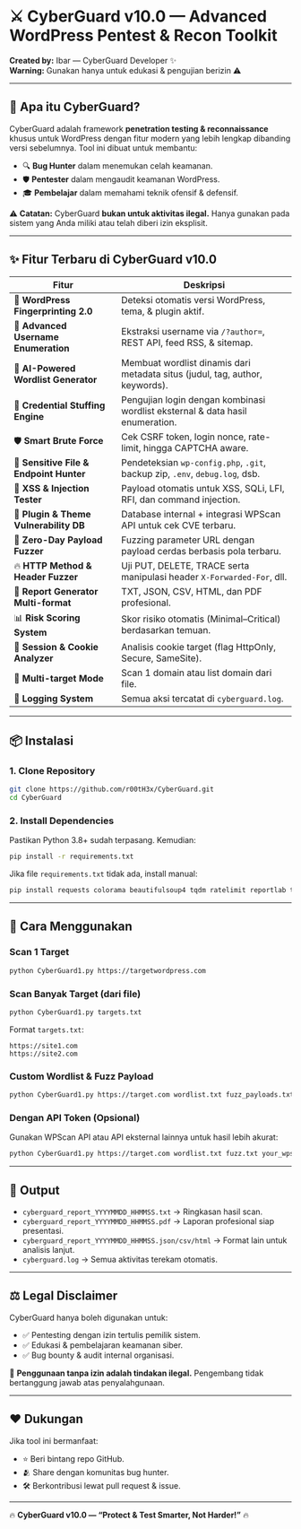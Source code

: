 # ⚔️ CyberGuard v10.0 — Advanced WordPress Pentest & Recon Toolkit

**Created by:** Ibar — CyberGuard Developer ✨  
**Warning:** Gunakan hanya untuk edukasi & pengujian berizin ⚠️

---

## 🧠 Apa itu CyberGuard?
CyberGuard adalah framework **penetration testing & reconnaissance** khusus untuk WordPress dengan fitur modern yang lebih lengkap dibanding versi sebelumnya. Tool ini dibuat untuk membantu:
- 🔍 **Bug Hunter** dalam menemukan celah keamanan.
- 🛡️ **Pentester** dalam mengaudit keamanan WordPress.
- 🎓 **Pembelajar** dalam memahami teknik ofensif & defensif.

⚠️ **Catatan:** CyberGuard **bukan untuk aktivitas ilegal.** Hanya gunakan pada sistem yang Anda miliki atau telah diberi izin eksplisit.

---

## ✨ Fitur Terbaru di CyberGuard v10.0

| Fitur | Deskripsi |
|-------|-----------|
| 🧾 **WordPress Fingerprinting 2.0** | Deteksi otomatis versi WordPress, tema, & plugin aktif. |
| 👤 **Advanced Username Enumeration** | Ekstraksi username via `/?author=`, REST API, feed RSS, & sitemap. |
| 🧠 **AI-Powered Wordlist Generator** | Membuat wordlist dinamis dari metadata situs (judul, tag, author, keywords). |
| 🔐 **Credential Stuffing Engine** | Pengujian login dengan kombinasi wordlist eksternal & data hasil enumeration. |
| 🛡️ **Smart Brute Force** | Cek CSRF token, login nonce, rate-limit, hingga CAPTCHA aware. |
| 📂 **Sensitive File & Endpoint Hunter** | Pendeteksian `wp-config.php`, `.git`, backup zip, `.env`, `debug.log`, dsb. |
| 🧪 **XSS & Injection Tester** | Payload otomatis untuk XSS, SQLi, LFI, RFI, dan command injection. |
| 📡 **Plugin & Theme Vulnerability DB** | Database internal + integrasi WPScan API untuk cek CVE terbaru. |
| 🧨 **Zero-Day Payload Fuzzer** | Fuzzing parameter URL dengan payload cerdas berbasis pola terbaru. |
| 🔥 **HTTP Method & Header Fuzzer** | Uji PUT, DELETE, TRACE serta manipulasi header `X-Forwarded-For`, dll. |
| 🧾 **Report Generator Multi-format** | TXT, JSON, CSV, HTML, dan PDF profesional. |
| 📊 **Risk Scoring System** | Skor risiko otomatis (Minimal–Critical) berdasarkan temuan. |
| 🪪 **Session & Cookie Analyzer** | Analisis cookie target (flag HttpOnly, Secure, SameSite). |
| 🧭 **Multi-target Mode** | Scan 1 domain atau list domain dari file. |
| 📜 **Logging System** | Semua aksi tercatat di `cyberguard.log`. |

---

## 📦 Instalasi

### 1. Clone Repository
```bash
git clone https://github.com/r00tH3x/CyberGuard.git
cd CyberGuard
```

### 2. Install Dependencies
Pastikan Python 3.8+ sudah terpasang. Kemudian:
```bash
pip install -r requirements.txt
```

Jika file `requirements.txt` tidak ada, install manual:
```bash
pip install requests colorama beautifulsoup4 tqdm ratelimit reportlab tabulate
```

---

## 🚀 Cara Menggunakan

### Scan 1 Target
```bash
python CyberGuard1.py https://targetwordpress.com
```

### Scan Banyak Target (dari file)
```bash
python CyberGuard1.py targets.txt
```
Format `targets.txt`:
```
https://site1.com
https://site2.com
```

### Custom Wordlist & Fuzz Payload
```bash
python CyberGuard1.py https://target.com wordlist.txt fuzz_payloads.txt
```

### Dengan API Token (Opsional)
Gunakan WPScan API atau API eksternal lainnya untuk hasil lebih akurat:
```bash
python CyberGuard1.py https://target.com wordlist.txt fuzz.txt your_wpscan_api_token
```

---

## 📂 Output
- `cyberguard_report_YYYYMMDD_HHMMSS.txt` → Ringkasan hasil scan.  
- `cyberguard_report_YYYYMMDD_HHMMSS.pdf` → Laporan profesional siap presentasi.  
- `cyberguard_report_YYYYMMDD_HHMMSS.json/csv/html` → Format lain untuk analisis lanjut.  
- `cyberguard.log` → Semua aktivitas terekam otomatis.  

---

## ⚖️ Legal Disclaimer
CyberGuard hanya boleh digunakan untuk:
- ✅ Pentesting dengan izin tertulis pemilik sistem.
- ✅ Edukasi & pembelajaran keamanan siber.
- ✅ Bug bounty & audit internal organisasi.

🚫 **Penggunaan tanpa izin adalah tindakan ilegal.** Pengembang tidak bertanggung jawab atas penyalahgunaan.

---

## ❤️ Dukungan
Jika tool ini bermanfaat:
- ⭐ Beri bintang repo GitHub.
- 🫂 Share dengan komunitas bug hunter.
- 🛠️ Berkontribusi lewat pull request & issue.

---

🔥 **CyberGuard v10.0 — “Protect & Test Smarter, Not Harder!”** 🔥

